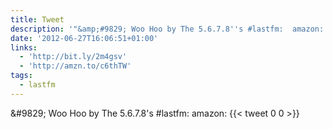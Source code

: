 ```yaml
---
title: Tweet
description: '"&amp;#9829; Woo Hoo by The 5.6.7.8''s #lastfm:  amazon: "'
date: '2012-06-27T16:06:51+01:00'
links:
  - 'http://bit.ly/2m4gsv'
  - 'http://amzn.to/c6thTW'
tags:
  - lastfm
---
```

&amp;#9829; Woo Hoo by The 5.6.7.8's #lastfm:  amazon: 
      {{< tweet 0 0 >}}
    
